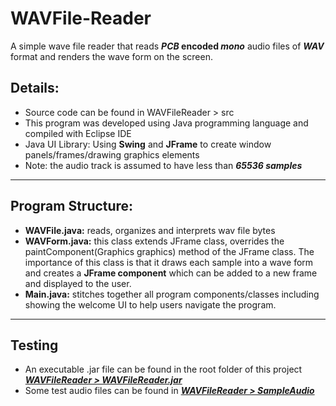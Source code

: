 # WAVFile-Reader
A simple wave file reader that reads <b><em>PCB</em> encoded <em>mono</em></b> audio files of <b><em>WAV</em></b> format and renders the wave form on the screen.

<h2>Details:</h2>
<ul>
<li>Source code can be found in WAVFileReader > src</li>
<li>This program was developed using Java programming language and compiled with Eclipse IDE</li>
<li>Java UI Library: Using <b>Swing</b> and <b>JFrame</b> to create window panels/frames/drawing graphics elements</li>
<li>Note: the audio track is assumed to have less than <em><strong>65536 samples</strong></em></li>
</ul>
<hr/>
<h2>Program Structure:</h2>
<ul>
<li><b>WAVFile.java:</b> reads, organizes and interprets wav file bytes</li>
<li><b>WAVForm.java:</b> this class extends JFrame class, overrides the paintComponent(Graphics graphics) method of the JFrame class. The importance of this class is that it draws each sample into a wave form and creates a <b>JFrame component</b> which can be added to a new frame and displayed to the user.</li>
<li><b>Main.java:</b> stitches together all program components/classes including showing the welcome UI to help users navigate the program.</li>
</ul>
<hr/>
<h2>Testing</h2>
<ul>
<li>
An executable .jar file can be found in the root folder of this project <cite><a href="https://github.com/Karan886/WAVFile-Reader/blob/master/WAVFileReader.jar"><b>WAVFileReader > WAVFileReader.jar</b></a></cite>
</li>
<li>
Some test audio files can be found in <cite><a href="https://github.com/Karan886/WAVFile-Reader/tree/master/SampleAudio"><b>WAVFileReader > SampleAudio</b></a></cite>
</li>
</ul>
 
